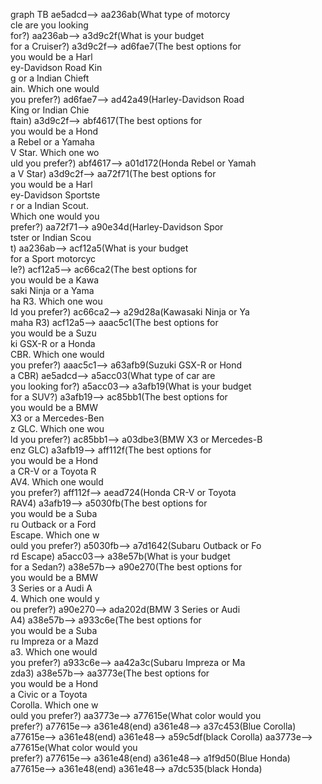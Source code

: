 graph TB
ae5adcd--> aa236ab(What type of motorcy<br>cle are you looking <br>for?)
aa236ab--> a3d9c2f(What is your budget <br>for a Cruiser?)
a3d9c2f--> ad6fae7(The best options for<br> you would be a Harl<br>ey-Davidson Road Kin<br>g or a Indian Chieft<br>ain. Which one would<br> you prefer?)
ad6fae7--> ad42a49(Harley-Davidson Road<br> King or Indian Chie<br>ftain)
a3d9c2f--> abf4617(The best options for<br> you would be a Hond<br>a Rebel or a Yamaha <br>V Star. Which one wo<br>uld you prefer?)
abf4617--> a01d172(Honda Rebel or Yamah<br>a V Star)
a3d9c2f--> aa72f71(The best options for<br> you would be a Harl<br>ey-Davidson Sportste<br>r or a Indian Scout.<br> Which one would you<br> prefer?)
aa72f71--> a90e34d(Harley-Davidson Spor<br>tster or Indian Scou<br>t)
aa236ab--> acf12a5(What is your budget <br>for a Sport motorcyc<br>le?)
acf12a5--> ac66ca2(The best options for<br> you would be a Kawa<br>saki Ninja or a Yama<br>ha R3. Which one wou<br>ld you prefer?)
ac66ca2--> a29d28a(Kawasaki Ninja or Ya<br>maha R3)
acf12a5--> aaac5c1(The best options for<br> you would be a Suzu<br>ki GSX-R or a Honda <br>CBR. Which one would<br> you prefer?)
aaac5c1--> a63afb9(Suzuki GSX-R or Hond<br>a CBR)
ae5adcd--> a5acc03(What type of car are<br> you looking for?)
a5acc03--> a3afb19(What is your budget <br>for a SUV?)
a3afb19--> ac85bb1(The best options for<br> you would be a BMW <br>X3 or a Mercedes-Ben<br>z GLC. Which one wou<br>ld you prefer?)
ac85bb1--> a03dbe3(BMW X3 or Mercedes-B<br>enz GLC)
a3afb19--> aff112f(The best options for<br> you would be a Hond<br>a CR-V or a Toyota R<br>AV4. Which one would<br> you prefer?)
aff112f--> aead724(Honda CR-V or Toyota<br> RAV4)
a3afb19--> a5030fb(The best options for<br> you would be a Suba<br>ru Outback or a Ford<br> Escape. Which one w<br>ould you prefer?)
a5030fb--> a7d1642(Subaru Outback or Fo<br>rd Escape)
a5acc03--> a38e57b(What is your budget <br>for a Sedan?)
a38e57b--> a90e270(The best options for<br> you would be a BMW <br>3 Series or a Audi A<br>4. Which one would y<br>ou prefer?)
a90e270--> ada202d(BMW 3 Series or Audi<br> A4)
a38e57b--> a933c6e(The best options for<br> you would be a Suba<br>ru Impreza or a Mazd<br>a3. Which one would <br>you prefer?)
a933c6e--> aa42a3c(Subaru Impreza or Ma<br>zda3)
a38e57b--> aa3773e(The best options for<br> you would be a Hond<br>a Civic or a Toyota <br>Corolla. Which one w<br>ould you prefer?)
aa3773e--> a77615e(What color would you<br> prefer?)
a77615e--> a361e48(end)
a361e48--> a37c453(Blue Corolla)
a77615e--> a361e48(end)
a361e48--> a59c5df(black Corolla)
aa3773e--> a77615e(What color would you<br> prefer?)
a77615e--> a361e48(end)
a361e48--> a1f9d50(Blue Honda)
a77615e--> a361e48(end)
a361e48--> a7dc535(black Honda)
